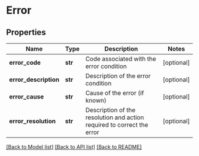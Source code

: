 # Error

## Properties
Name | Type | Description | Notes
------------ | ------------- | ------------- | -------------
**error_code** | **str** | Code associated with the error condition | [optional] 
**error_description** | **str** | Description of the error condition | [optional] 
**error_cause** | **str** | Cause of the error (if known) | [optional] 
**error_resolution** | **str** | Description of the resolution and action required to correct the error | [optional] 

[[Back to Model list]](../README.md#documentation-for-models) [[Back to API list]](../README.md#documentation-for-api-endpoints) [[Back to README]](../README.md)

